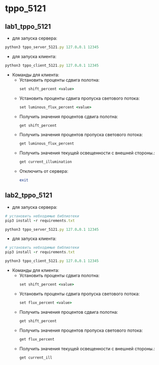 # tppo_5121
## lab1_tppo_5121
- для запуска сервера:
```ruby
python3 tppo_server_5121.py 127.0.0.1 12345
```
- для запуска клиента:
```ruby
python3 tppo_client_5121.py 127.0.0.1 12345
```
- Команды для клиента:
  - Установить проценты сдвига полотна:
      ```ruby
      set shift_percent <value>
      ```
  - Установить проценты сдвига пропуска светового потока:
      ```ruby
      set luminous_flux_percent <value>
      ```
  - Получить значения процентов сдвига полотна:
      ```ruby
      get shift_percent
      ```
  - Получить значения процентов пропуска светового потока:
      ```ruby
      get luminous_flux_percent
      ```
  - Получить значения текущей освещенности с внешней стороны.:
      ```ruby
      get current_illumination
      ```
  - Отключить от сервера:
      ```ruby
      exit
      ```

## lab2_tppo_5121

- для запуска сервера:

```ruby
# установить небходимые библиотеки
pip3 install -r requirements.txt 

python3 tppo_server_5121.py 127.0.0.1 12345
```
- для запуска клиента:
```ruby
# установить небходимые библиотеки
pip3 install -r requirements.txt 

python3 tppo_client_5121.py 127.0.0.1 12345
```
- Команды для клиента:
  - Установить проценты сдвига полотна:
      ```ruby
      set shift_percent <value>
      ```
  - Установить проценты сдвига пропуска светового потока:
      ```ruby
      set flux_percent <value>
      ```
  - Получить значения процентов сдвига полотна:
      ```ruby
      get shift_percent
      ```
  - Получить значения процентов пропуска светового потока:
      ```ruby
      get flux_percent
      ```
  - Получить значения текущей освещенности с внешней стороны.:
      ```ruby
      get current_ill
      ```
